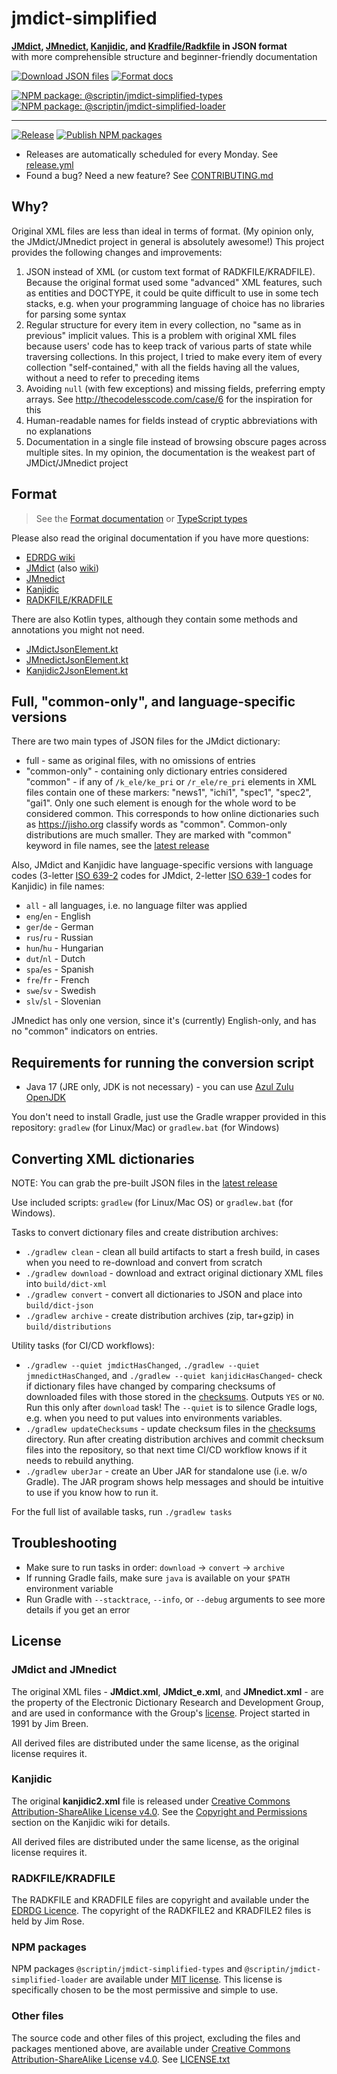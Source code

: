 # jmdict-simplified

**[JMdict][], [JMnedict][], [Kanjidic][], and [Kradfile/Radkfile][Kradfile] in JSON format**<br>
with more comprehensible structure and beginner-friendly documentation

[![Download JSON files](https://img.shields.io/static/v1?label=Download&message=JSON%20files&color=blue&style=for-the-badge)][latest-release]
[![Format docs](https://img.shields.io/static/v1?label=Read&message=Format%20Docs&color=blue&style=for-the-badge)][format]

[![NPM package: @scriptin/jmdict-simplified-types](https://img.shields.io/static/v1?label=NPM&message=@scriptin/jmdict-simplified-types&color=blue&style=flat-square&logo=npm)][npm-types]<br>
[![NPM package: @scriptin/jmdict-simplified-loader](https://img.shields.io/static/v1?label=NPM&message=@scriptin/jmdict-simplified-loader&color=blue&style=flat-square&logo=npm)][npm-loader]

---

[![Release](https://github.com/scriptin/jmdict-simplified/actions/workflows/release.yml/badge.svg)](https://github.com/scriptin/jmdict-simplified/actions/workflows/release.yml)
[![Publish NPM packages](https://github.com/scriptin/jmdict-simplified/actions/workflows/npm-publish.yml/badge.svg)](https://github.com/scriptin/jmdict-simplified/actions/workflows/npm-publish.yml)

- Releases are automatically scheduled for every Monday. See [release.yml](.github/workflows/release.yml)
- Found a bug? Need a new feature? See [CONTRIBUTING.md](CONTRIBUTING.md)

## Why?

Original XML files are less than ideal in terms of format.
(My opinion only, the JMdict/JMnedict project in general is absolutely awesome!)
This project provides the following changes and improvements:

1. JSON instead of XML (or custom text format of RADKFILE/KRADFILE).
   Because the original format used some "advanced" XML features,
   such as entities and DOCTYPE, it could be quite difficult to use in some tech stacks,
   e.g. when your programming language of choice has no libraries for parsing some syntax
2. Regular structure for every item in every collection, no "same as in previous" implicit values.
   This is a problem with original XML files because users' code has to keep track
   of various parts of state while traversing collections. In this project, I tried to make every
   item of every collection "self-contained," with all the fields having all the values,
   without a need to refer to preceding items
3. Avoiding `null` (with few exceptions) and missing fields, preferring empty arrays.
   See <http://thecodelesscode.com/case/6> for the inspiration for this
4. Human-readable names for fields instead of cryptic abbreviations with no explanations
5. Documentation in a single file instead of browsing obscure pages across multiple sites.
   In my opinion, the documentation is the weakest part of JMDict/JMnedict project

## Format

> See the [Format documentation][format] or [TypeScript types](node/packages/jmdict-simplified-types/index.ts)

Please also read the original documentation if you have more questions:

- [EDRDG wiki](https://www.edrdg.org/wiki/index.php/Main_Page)
- [JMdict][] (also [wiki](https://www.edrdg.org/wiki/index.php/JMdict-EDICT_Dictionary_Project))
- [JMnedict][]
- [Kanjidic][]
- [RADKFILE/KRADFILE][Kradfile]

There are also Kotlin types, although they contain some methods and annotations you might not need.

- [JMdictJsonElement.kt](src/main/kotlin/org/edrdg/jmdict/simplified/conversion/jmdict/JMdictJsonElement.kt)
- [JMnedictJsonElement.kt](src/main/kotlin/org/edrdg/jmdict/simplified/conversion/jmnedict/JMnedictJsonElement.kt)
- [Kanjidic2JsonElement.kt](src/main/kotlin/org/edrdg/jmdict/simplified/conversion/kanjidic/Kanjidic2JsonElement.kt)

## Full, "common-only", and language-specific versions

There are two main types of JSON files for the JMdict dictionary:

- full - same as original files, with no omissions of entries
- "common-only" - containing only dictionary entries considered "common" -
  if any of `/k_ele/ke_pri` or `/r_ele/re_pri` elements in XML files contain
  one of these markers: "news1", "ichi1", "spec1", "spec2", "gai1".
  Only one such element is enough for the whole word to be considered common.
  This corresponds to how online dictionaries such as <https://jisho.org>
  classify words as "common". Common-only distributions are much smaller.
  They are marked with "common" keyword in file names, see the [latest release][latest-release]

Also, JMdict and Kanjidic have language-specific versions with language codes
(3-letter [ISO 639-2](https://en.wikipedia.org/wiki/ISO_639-2) codes for JMdict,
2-letter [ISO 639-1](https://en.wikipedia.org/wiki/ISO_639-1) codes for Kanjidic) in file names:

- `all` - all languages, i.e. no language filter was applied
- `eng`/`en` - English
- `ger`/`de` - German
- `rus`/`ru` - Russian
- `hun`/`hu` - Hungarian
- `dut`/`nl` - Dutch
- `spa`/`es` - Spanish
- `fre`/`fr` - French
- `swe`/`sv` - Swedish
- `slv`/`sl` - Slovenian

JMnedict has only one version, since it's (currently) English-only,
and has no "common" indicators on entries.

## Requirements for running the conversion script

- Java 17 (JRE only, JDK is not necessary) - you can use [Azul Zulu OpenJDK][AzulJava17]

You don't need to install Gradle, just use the Gradle wrapper provided in this repository:
`gradlew` (for Linux/Mac) or `gradlew.bat` (for Windows)

## Converting XML dictionaries

NOTE: You can grab the pre-built JSON files in the [latest release][latest-release]

Use included scripts: `gradlew` (for Linux/Mac OS) or `gradlew.bat` (for Windows).

Tasks to convert dictionary files and create distribution archives:

- `./gradlew clean` - clean all build artifacts to start a fresh build,
  in cases when you need to re-download and convert from scratch
- `./gradlew download` - download and extract original dictionary XML files into `build/dict-xml`
- `./gradlew convert` - convert all dictionaries to JSON and place into `build/dict-json`
- `./gradlew archive` - create distribution archives (zip, tar+gzip) in `build/distributions`

Utility tasks (for CI/CD workflows):

- `./gradlew --quiet jmdictHasChanged`, `./gradlew --quiet jmnedictHasChanged`,
  and `./gradlew --quiet kanjidicHasChanged`-  check if dictionary files have changed
  by comparing checksums of downloaded files with those stored in the [checksums](checksums).
  Outputs `YES` or `NO`. Run this only after `download` task!
  The `--quiet` is to silence Gradle logs, e.g. when you need to put values into environments variables.
- `./gradlew updateChecksums` - update checksum files in the [checksums](checksums) directory.
  Run after creating distribution archives and commit checksum files into the repository,
  so that next time CI/CD workflow knows if it needs to rebuild anything.
- `./gradlew uberJar` - create an Uber JAR for standalone use (i.e. w/o Gradle).
  The JAR program shows help messages and should be intuitive to use if you know how to run it.

For the full list of available tasks, run `./gradlew tasks`

## Troubleshooting

- Make sure to run tasks in order: `download` -> `convert` -> `archive`
- If running Gradle fails, make sure `java` is available on your `$PATH` environment variable
- Run Gradle with `--stacktrace`, `--info`, or `--debug` arguments to see more details
  if you get an error

## License

### JMdict and JMnedict

The original XML files - **JMdict.xml**, **JMdict_e.xml**, and **JMnedict.xml** -
are the property of the Electronic Dictionary Research and Development Group,
and are used in conformance with the Group's [license][EDRDG-license].
Project started in 1991 by Jim Breen.

All derived files are distributed under the same license, as the original license requires it.

### Kanjidic

The original **kanjidic2.xml** file is released under
[Creative Commons Attribution-ShareAlike License v4.0][CC-BY-SA-4].
See the [Copyright and Permissions](https://www.edrdg.org/wiki/index.php/KANJIDIC_Project#Copyright_and_Permissions)
section on the Kanjidic wiki for details.

All derived files are distributed under the same license, as the original license requires it.

### RADKFILE/KRADFILE

The RADKFILE and KRADFILE files are copyright and available under the [EDRDG Licence][EDRDG-license].
The copyright of the RADKFILE2 and KRADFILE2 files is held by Jim Rose.

### NPM packages

NPM packages `@scriptin/jmdict-simplified-types` and `@scriptin/jmdict-simplified-loader`
are available under [MIT license][MIT]. This license is specifically chosen to be the most
permissive and simple to use.

### Other files

The source code and other files of this project, excluding the files and packages mentioned above,
are available under [Creative Commons Attribution-ShareAlike License v4.0][CC-BY-SA-4].
See [LICENSE.txt](LICENSE.txt)

[JMdict]: http://www.edrdg.org/jmdict/j_jmdict.html
[JMnedict]: http://www.edrdg.org/enamdict/enamdict_doc.html
[Kanjidic]: https://www.edrdg.org/wiki/index.php/KANJIDIC_Project
[Kradfile]: https://www.edrdg.org/krad/kradinf.html
[latest-release]: https://github.com/scriptin/jmdict-simplified/releases/latest
[format]: https://scriptin.github.io/jmdict-simplified/
[npm-types]: https://www.npmjs.com/package/@scriptin/jmdict-simplified-types
[npm-loader]: https://www.npmjs.com/package/@scriptin/jmdict-simplified-loader
[AzulJava17]: https://www.azul.com/downloads/?version=java-17-lts&package=jre
[EDRDG-license]: http://www.edrdg.org/edrdg/licence.html
[CC-BY-SA-4]: http://creativecommons.org/licenses/by-sa/4.0/
[MIT]: https://opensource.org/license/mit/
